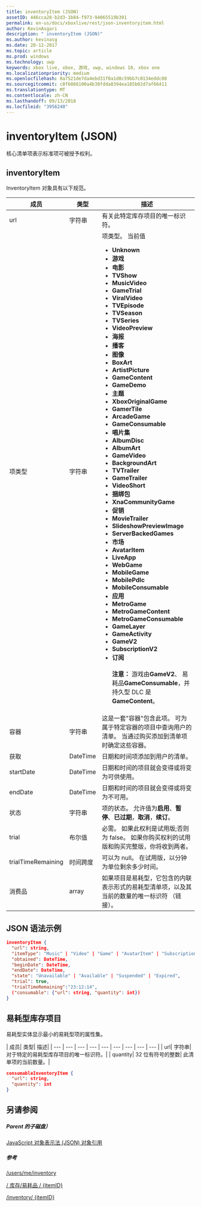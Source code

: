 ```yaml
---
title: inventoryItem (JSON)
assetID: 446cca28-b2d3-1b84-f973-94065519b391
permalink: en-us/docs/xboxlive/rest/json-inventoryitem.html
author: KevinAsgari
description: " inventoryItem (JSON)"
ms.author: kevinasg
ms.date: 20-12-2017
ms.topic: article
ms.prod: windows
ms.technology: uwp
keywords: xbox live, xbox, 游戏, uwp, windows 10, xbox one
ms.localizationpriority: medium
ms.openlocfilehash: 0a7521de7da4ebd31f0a1d8c59bb7c0134eddc08
ms.sourcegitcommit: c8f6866100a4b38fdda8394ea185b02d7af66411
ms.translationtype: MT
ms.contentlocale: zh-CN
ms.lasthandoff: 09/13/2018
ms.locfileid: "3956240"
---
```

# <a name="inventoryitem-json"></a>inventoryItem (JSON)
核心清单项表示标准项可被授予权利。
<a id="ID4EN"></a>


## <a name="inventoryitem"></a>inventoryItem

InventoryItem 对象具有以下规范。

| 成员| 类型| 描述|
| --- | --- | --- |
| url| 字符串| 有关此特定库存项目的唯一标识符。|
| 项类型| 字符串| 项类型。 当前值 <ul><li><b>Unknown</b></li><li><b>游戏</b></li><li><b>电影</b></li><li> <b>TVShow</b></li><li><b>MusicVideo</b></li><li><b>GameTrial</b></li><li><b>ViralVideo</b></li><li><b>TVEpisode</b></li><li><b>TVSeason</b></li><li><b>TVSeries</b></li><li><b>VideoPreview</b></li><li><b>海报</b></li><li><b>播客</b></li><li><b>图像</b></li><li><b>BoxArt</b></li><li><b>ArtistPicture</b></li><li><b>GameContent</b></li><li><b>GameDemo</b></li><li><b>主题</b></li><li><b>XboxOriginalGame</b></li><li><b>GamerTile</b></li><li><b>ArcadeGame</b></li><li><b>GameConsumable</b></li><li><b>唱片集</b></li><li><b>AlbumDisc</b></li><li><b>AlbumArt</b></li><li><b>GameVideo</b></li><li><b>BackgroundArt</b></li><li><b>TVTrailer</b></li><li><b>GameTrailer</b></li><li><b>VideoShort</b></li><li><b>捆绑包</b></li><li><b>XnaCommunityGame</b></li><li><b>促销</b></li><li><b>MovieTrailer</b></li><li><b>SlideshowPreviewImage</b></li><li><b>ServerBackedGames</b></li><li><b>市场</b></li><li><b>AvatarItem</b></li><li><b>LiveApp</b></li><li><b>WebGame</b></li><li><b>MobileGame</b></li><li><b>MobilePdlc</b></li><li><b>MobileConsumable</b></li><li><b>应用</b></li><li><b>MetroGame</b></li><li><b>MetroGameContent</b></li><li><b>MetroGameConsumable</b></li><li><b>GameLayer</b></li><li><b>GameActivity</b></li><li><b>GameV2</b></li><li><b>SubscriptionV2</b></li><li><b>订阅</b><br/><br/> **注意：** 游戏由**GameV2**、 易耗品**GameConsumable**，并持久型 DLC 是**GameContent**。 |
  | 容器 | 字符串 | 这是一套"容器"包含此项。 可为属于特定容器的项目中查询用户的清单。 当通过购买添加到清单项时确定这些容器。 |
  | 获取 | DateTime | 日期和时间项添加到用户的清单。 |
  | startDate | DateTime | 日期和时间的项目就会变得或将变为可供使用。 |
  | endDate | DateTime | 日期和时间的项目就会变得或将变为不可用。 |
  | 状态 | 字符串 | 项的状态。 允许值为**启用**、**暂停**、**已过期**，**取消**，**续订**。  |
  | trial | 布尔值 | 必需。 如果此权利是试用版;否则为 false。 如果你购买权利的试用版和购买完整版，你将收到两者。 |
  | trialTimeRemaining | 时间跨度 | 可以为 null。 在试用版，以分钟为单位剩余多少时间。 |
  | 消费品 | array | 如果项目是易耗型，它包含的内联表示形式的易耗型清单项，以及其当前的数量的唯一标识符 （链接）。 |

<a id="ID4EMAAC"></a>


## <a name="sample-json-syntax"></a>JSON 语法示例


```json
inventoryItem {
  "url": string,
  "itemType": "Music" | "Video" | "Game" | "AvatarItem" | "Subscription" | "DLC" | "Consumable" | ...,
  "obtained": DateTime,
  "beginDate": DateTime,
  "endDate": DateTime,
  "state": "Unavailable" | "Available" | "Suspended" | "Expired",
  "trial": true,
  "trialTimeRemaining":"23:12:14",
  ("consumable": {"url": string, "quantity": int})
}

```


<a id="ID4EVAAC"></a>


## <a name="consumable-inventory-item"></a>易耗型库存项目

易耗型实体显示最小的易耗型项的属性集。

| 成员| 类型| 描述|
| --- | --- | --- | --- | --- | --- | --- | --- | --- |
| url| 字符串| 对于特定的易耗型库存项目的唯一标识符。|
| quantity| 32 位有符号的整数| 此清单项的当前数量。|


```json
consumableInventoryItem {
  "url": string,
  "quantity": int
}

```


<a id="ID4E4BAC"></a>


## <a name="see-also"></a>另请参阅

<a id="ID4E6BAC"></a>


##### <a name="parent"></a>Parent 的子磁盘）

[JavaScript 对象表示法 (JSON) 对象引用](atoc-xboxlivews-reference-json.md)


<a id="ID4EJCAC"></a>


##### <a name="reference"></a>参考

[/users/me/inventory](../uri/marketplace/uri-inventory.md)

 [/ 库存/易耗品 / {itemID}](../uri/marketplace/uri-inventoryconsumablesitemurl.md)

 [/inventory/ {itemID}](../uri/marketplace/uri-inventoryitemurl.md)
